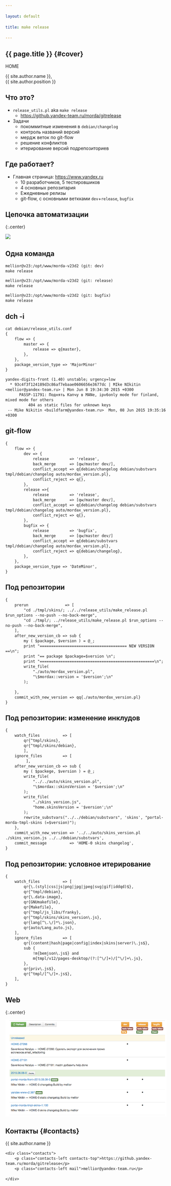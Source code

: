 ```yaml
---

layout: default

title: make release

---
```


## **{{ page.title }}** {#cover}

<div class="s">
    <div class="service">HOME</div>
</div>
<!--<div class="nda"></div>-->

<div class="info">
	<p class="author">{{ site.author.name }}, <br/> {{ site.author.position }}</p>
</div>

## Что это?
* `release_utils.pl` aka `make release`
	* https://github.yandex-team.ru/morda/gitrelease
* Задачи
	* покоммитные изменения в `debian/changelog`
	* контроль названий версий
	* мердж веток по git-flow
	* решение конфликтов
	* итерирование версий подрепозиториев

## Где работает?

* Главная страница: https://www.yandex.ru
	* 10 разработчиков, 5 тестировшиков
	* 4 основных репозитария
	* Ежедневные релизы
	* git-flow, c основными веткками `dev`+`release`, `bugfix`

## Цепочка автоматизации
{:.center}

![](pictures/horizontal-big-placeholder.png)

## Одна команда

~~~
mellior@v23:/opt/www/morda-v23d2 (git: dev)
make release
~~~

~~~
mellior@v23:/opt/www/morda-v23d2 (git: release)
make release
~~~

~~~
mellior@v23:/opt/www/morda-v23d2 (git: bugfix)
make release
~~~

## dch -i

~~~
cat debian/release_utils.conf
{
    flow => {
        master => {
            release => q{master},
        },
    },
    package_version_type => 'MajorMinor'
}
~~~

~~~
yandex-digits-front (1.40) unstable; urgency=low
  * 93c4f3f124189d3c86af7ebaae0606656e3677dc | MIke NIkitin <mellior@yandex-team.ru> | Mon Jun 8 19:34:30 2015 +0300
      PASSP-11791: Поднять Капчу в MANе, ipv6only mode for finland, mixed mode for others
          404 as static files for unknown keys
 -- Mike Nikitin <buildfarm@yandex-team.ru>  Mon, 08 Jun 2015 19:35:16 +0300
~~~

## git-flow

~~~
{
    flow => {
        dev => {
            release         => 'release',
            back_merge      => [qw/master dev/],
            conflict_accept => q{debian/changelog debian/substvars tmpl/debian/changelog auto/mordax_version.pl},
            conflict_reject => q{},
        },
        release =>{
            release         => 'release',
            back_merge      => [qw/master dev/],
            conflict_accept => q{debian/changelog debian/substvars tmpl/debian/changelog auto/mordax_version.pl},
            conflict_reject => q{},
        },
        bugfix => {
            release         => 'bugfix',
            back_merge      => [qw/master dev/]
            conflict_accept => q{debian/substvars tmpl/debian/changelog auto/mordax_version.pl},
            conflict_reject => q{debian/changelog},
        },
    },
    package_version_type => 'DateMinor',
}
~~~

## Под репозитории

~~~
{
    prerun                => [
        "cd ./tmpl/skins/; ../../release_utils/make_release.pl $run_options --no-push --no-back-merge",
        "cd ./tmpl/; ../release_utils/make_release.pl $run_options --no-push --no-back-merge",
    ],
    after_new_version_cb => sub {
        my ( $package, $version ) = @_;
        print "====================================== NEW VERSION ==\n";
        print "== package $package=$version \n";
        print "==================================================\n";
        write_file(
            "./auto/mordax_version.pl",
            "\$mordax::version = '$version';\n"
        );

    },
    commit_with_new_version => qq{./auto/mordax_version.pl}
}
~~~ 

## Под репозитории: изменение инклудов

~~~
{
    watch_files          => [
        qr{^tmpl/skins},
        qr{^tmpl/skins/debian},
        ],
    ignore_files         => [
         ],
    after_new_version_cb => sub {
        my ( $packege, $version ) = @_;
        write_file(
            "../../auto/skins_version.pl",
            "\$mordax::skinsVersion = '$version';\n"
        );
        write_file(
            "./skins_version.js",
            "home.skinsVersion = '$version';\n"
        );
        rewrite_substvars("../../debian/substvars", 'skins', "portal-morda-tmpl-skins (=$version)");
    },
    commit_with_new_version => '../../auto/skins_version.pl ./skins_version.js ../../debian/substvars',
    commit_message          => 'HOME-0 skins changelog',
}
~~~

## Под репозитории: условное итерирование

~~~
{
    watch_files          => [
        qr{\.(styl|css|js|png|jpg|jpeg|svg|gif|iddqd)$},
        qr{^tmpl/debian},
        qr{\.data-image},
        qr{GNUmakefile},
        qr{Makefile},
        qr{^tmpl/js_libs/franky},
        qr{^tmpl/skins/skins_version\.js},
  	    qr{lang[^\.\/]*\.json},
	    qr{auto/Lang_auto.js},
    ],
    ignore_files         => [
        qr{(content|hash|page|config|index|skins|server)\.js$},
        sub {
            !m{bemjson\.js$} and
            m{tmpl/v12/pages-desktop/(?:[^\/]+)/[^\/]+\.js},
        },
        qr{priv\.js$},
        qr{^tmpl/[^\/]+.js$},
    ],
}
~~~

## Web
{:.center}

![](pictures/release-web.png)

## **Контакты** {#contacts}

<div class="info">
<p class="author">{{ site.author.name }}</p>
   
    <div class="contacts">
        <p class="contacts-left contacts-top">https://github.yandex-team.ru/morda/gitrelease</p>
        <p class="contacts-left mail">mellior@yandex-team.ru</p>
        
    </div>
</div>


